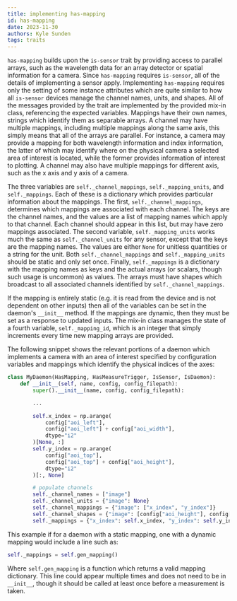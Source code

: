 ```yaml
---
title: implementing has-mapping
id: has-mapping
date: 2023-11-30
authors: Kyle Sunden
tags: traits
---
```



`has-mapping` builds upon the `is-sensor` trait by providing access to
parallel arrays, such as the wavelength data for an array detector or
spatial information for a camera. Since `has-mapping` requires
`is-sensor`, all of the details of implementing a sensor apply.
Implementing `has-mapping` requires only the setting of some instance
attributes which are quite similar to how all `is-sensor` devices manage
the channel names, units, and shapes. All of the messages provided by
the trait are implemented by the provided mix-in class, referencing the
expected variables. Mappings have their own names, strings which
identify them as separable arrays. A channel may have multiple mappings,
including multiple mappings along the same axis, this simply means that
all of the arrays are parallel. For instance, a camera may provide a
mapping for both wavelength information and index information, the
latter of which may identify where on the physical camera a selected
area of interest is located, while the former provides information of
interest to plotting. A channel may also have multiple mappings for
different axis, such as the x axis and y axis of a camera.

The three variables are `self._channel_mappings`, `self._mapping_units`,
and `self._mappings`. Each of these is a dictionary which provides
particular information about the mappings. The first,
`self._channel_mappings`, determines which mappings are associated with
each channel. The keys are the channel names, and the values are a list
of mapping names which apply to that channel. Each channel should appear
in this list, but may have zero mappings associated. The second
variable, `self._mapping_units` works much the same as
`self._channel_units` for any sensor, except that the keys are the
mapping names. The values are either `None` for unitless quantities or a
string for the unit. Both `self._channel_mappings` and
`self._mapping_units` should be static and only set once. Finally,
`self._mappings` is a dictionary with the mapping names as keys and the
actual arrays (or scalars, though such usage is uncommon) as values. The
arrays must have shapes which broadcast to all associated channels
identified by `self._channel_mappings`.

If the mapping is entirely static (e.g. it is read from the device and
is not dependent on other inputs) then all of the variables can be set
in the daemon's `__init__` method. If the mappings are dynamic, then
they must be set as a response to updated inputs. The mix-in class
manages the state of a fourth variable, `self._mapping_id`, which is an
integer that simply increments every time new mapping arrays are
provided.

The following snippet shows the relevant portions of a daemon which
implements a camera with an area of interest specified by configuration
variables and mappings which identify the physical indices of the axes:

```python
class MyDaemon(HasMapping, HasMeasureTrigger, IsSensor, IsDaemon):
    def __init__(self, name, config, config_filepath):
        super().__init__(name, config, config_filepath):

        ...

        self.x_index = np.arange(
            config["aoi_left"],
            config["aoi_left"] + config["aoi_width"],
            dtype="i2"
        )[None, :]
        self.y_index = np.arange(
            config["aoi_top"],
            config["aoi_top"] + config["aoi_height"],
            dtype="i2"
        )[:, None]

        # populate channels
        self._channel_names = ["image"]
        self._channel_units = {"image": None}
        self._channel_mappings = {"image": ["x_index", "y_index"]}
        self._channel_shapes = {"image": [config["aoi_height"], config["aoi_width"]]}
        self._mappings = {"x_index": self.x_index, "y_index": self.y_index}
```

This example if for a daemon with a static mapping, one with a dynamic
mapping would include a line such as:

```python
self._mappings = self.gen_mapping()
```

Where `self.gen_mapping` is a function which returns a valid mapping
dictionary. This line could appear multiple times and does not need to
be in `__init__`, though it should be called at least once before a
measurement is taken.
